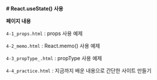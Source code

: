 **# React.useState() 사용**

**페이지 내용**

`4-1_props.html` : props 사용 예제

`4-2_memo.html` : React.memo() 사용 예제

`4-3_propType_.html` : propType 사용 예제

`4-4_practice.html` : 지금까지 배운 내용으로 간단한 사이트 만들기
